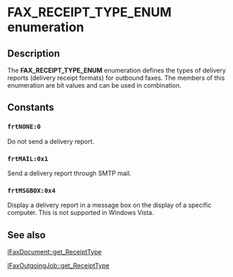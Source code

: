 # FAX_RECEIPT_TYPE_ENUM enumeration

## Description

The **FAX_RECEIPT_TYPE_ENUM** enumeration defines the types of delivery reports (delivery receipt formats) for outbound faxes. The members of this enumeration are bit values and can be used in combination.

## Constants

### `frtNONE:0`

Do not send a delivery report.

### `frtMAIL:0x1`

Send a delivery report through SMTP mail.

### `frtMSGBOX:0x4`

Display a delivery report in a message box on the display of a specific computer. This is not supported in Windows Vista.

## See also

[IFaxDocument::get_ReceiptType](https://learn.microsoft.com/previous-versions/windows/desktop/fax/-mfax-faxdocument-receipttype-vb)

[IFaxOutgoingJob::get_ReceiptType](https://learn.microsoft.com/previous-versions/windows/desktop/fax/-mfax-faxoutgoingjob-receipttype-vb)